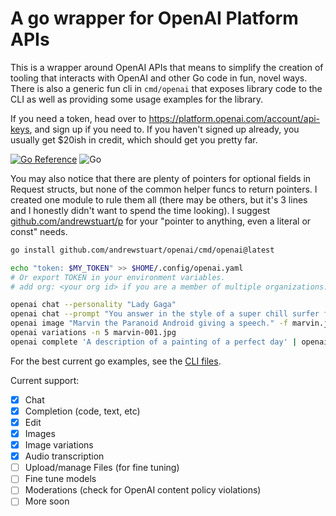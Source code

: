 # A go wrapper for OpenAI Platform APIs

This is a wrapper around OpenAI APIs that means to simplify the creation of
tooling that interacts with OpenAI and other Go code in fun, novel ways. There
is also a generic fun cli in `cmd/openai` that exposes library code to the CLI
as well as providing some usage examples for the library.

If you need a token, head over to https://platform.openai.com/account/api-keys,
and sign up if you need to. If you haven't signed up already, you usually get
$20ish in credit, which should get you pretty far.


[![Go Reference](https://pkg.go.dev/badge/github.com/andrewstuart/openai.svg)](https://pkg.go.dev/github.com/andrewstuart/openai)
![Go](https://github.com/andrewstuart/openai/actions/workflows/go.yml/badge.svg)


You may also notice that there are plenty of pointers for optional fields in
Request structs, but none of the common helper funcs to return pointers. I
created one module to rule them all (there may be others, but it's 3 lines and I
honestly didn't want to spend the time looking). I suggest
[github.com/andrewstuart/p](https://github.com/andrewstuart/p) for your "pointer to anything, even a literal or
const" needs.

```bash
go install github.com/andrewstuart/openai/cmd/openai@latest

echo "token: $MY_TOKEN" >> $HOME/.config/openai.yaml
# Or export TOKEN in your environment variables.
# add org: <your org id> if you are a member of multiple organizations.

openai chat --personality "Lady Gaga"
openai chat --prompt "You answer in the style of a super chill surfer from southern california."
openai image "Marvin the Paranoid Android giving a speech." -f marvin.jpg
openai variations -n 5 marvin-001.jpg
openai complete 'A description of a painting of a perfect day' | openai image -f self.jpg -
```

For the best current go examples, see the [CLI files](cmd/openai/cmd). 

Current support:

- [x] Chat
- [x] Completion (code, text, etc)
- [x] Edit
- [x] Images
- [x] Image variations
- [x] Audio transcription
- [ ] Upload/manage Files (for fine tuning)
- [ ] Fine tune models
- [ ] Moderations (check for OpenAI content policy violations)
- [ ] More soon
